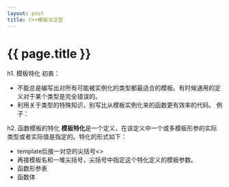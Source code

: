 ```yaml
---
layout: post
title: C++模板与泛型
---
```


{{ page.title }}
================
h1. 模板特化
初衷：
* 不能总是编写出对所有可能被实例化的类型都最适合的模板。有时候通用的定义对于某个类型是完全错误的。
* 利用关于类型的特殊知识，别写比从模板实例化来的函数更有效率的代码。
例子：

h2. 函数模板的特化
**模板特化**是一个定义，在该定义中一个或多模板形参的实际类型或者实际值是指定的。特化的形式如下：
* template后接一对空的尖括号<>
* 再接模板名和一堆尖括号，尖括号中指定这个特化定义的模板参数。
* 函数形参表
* 函数体
